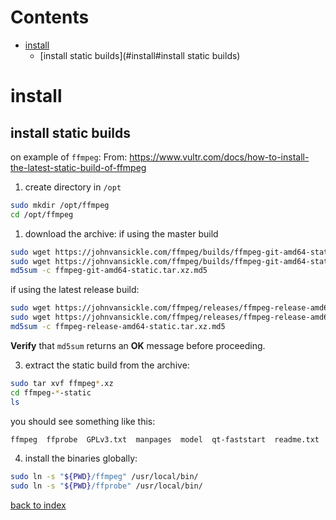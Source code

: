 # Contents

- [install](#install)
    - [install static builds](#install#install static builds)

# install
## install static builds
on example of `ffmpeg`:
From: https://www.vultr.com/docs/how-to-install-the-latest-static-build-of-ffmpeg
1. create directory in `/opt`
```bash
sudo mkdir /opt/ffmpeg
cd /opt/ffmpeg
```

1. download the archive:
if using the master build
```bash
sudo wget https://johnvansickle.com/ffmpeg/builds/ffmpeg-git-amd64-static.tar.xz
sudo wget https://johnvansickle.com/ffmpeg/builds/ffmpeg-git-amd64-static.tar.xz.md5
md5sum -c ffmpeg-git-amd64-static.tar.xz.md5
```

if using the latest release build:
```bash
sudo wget https://johnvansickle.com/ffmpeg/releases/ffmpeg-release-amd64-static.tar.xz
sudo wget https://johnvansickle.com/ffmpeg/releases/ffmpeg-release-amd64-static.tar.xz.md5
md5sum -c ffmpeg-release-amd64-static.tar.xz.md5
```

__Verify__ that `md5sum` returns an __OK__ message before proceeding.

3. extract the static build from the archive:
```bash
sudo tar xvf ffmpeg*.xz
cd ffmpeg-*-static
ls
```

you should see something like this:
```bash
ffmpeg  ffprobe  GPLv3.txt  manpages  model  qt-faststart  readme.txt
```

4. install the binaries globally:
```bash
sudo ln -s "${PWD}/ffmpeg" /usr/local/bin/
sudo ln -s "${PWD}/ffprobe" /usr/local/bin/
```


[back to index](index.md)
